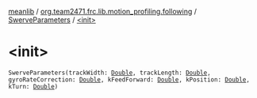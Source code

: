 [meanlib](../../index.md) / [org.team2471.frc.lib.motion_profiling.following](../index.md) / [SwerveParameters](index.md) / [&lt;init&gt;](./-init-.md)

# &lt;init&gt;

`SwerveParameters(trackWidth: `[`Double`](https://kotlinlang.org/api/latest/jvm/stdlib/kotlin/-double/index.html)`, trackLength: `[`Double`](https://kotlinlang.org/api/latest/jvm/stdlib/kotlin/-double/index.html)`, gyroRateCorrection: `[`Double`](https://kotlinlang.org/api/latest/jvm/stdlib/kotlin/-double/index.html)`, kFeedForward: `[`Double`](https://kotlinlang.org/api/latest/jvm/stdlib/kotlin/-double/index.html)`, kPosition: `[`Double`](https://kotlinlang.org/api/latest/jvm/stdlib/kotlin/-double/index.html)`, kTurn: `[`Double`](https://kotlinlang.org/api/latest/jvm/stdlib/kotlin/-double/index.html)`)`